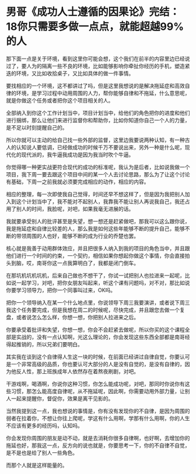 # 男哥《成功人士遵循的因果论》完结：18你只需要多做一点点，就能超越99%的人

那下面一点是关于环境，看到这里你可能会想，这个我们在前半的内容里边已经说过了，要人为的隔离一些不良的环境，比如能够影响你牵扯你经历的手机，塑造紧迭的环境，又比如收拾桌子，又比如具体的做一件事情。

要找相应的一个环境，这不都讲过了吗，但是这里我想说的是解决拖延症和高效自律的环境，是学习过程中动用周围的人力，帮你能够自律和不拖延，什么意思呢，就是你做这个任务或者把你这个项目相关的人。

全部纳入到你这个工作计划当中，项目计划当中，给他们的角色把你的进度和他们进行捆绑，那么让他们来进行监督你和帮助你，比如你知道你自己一个人的力量，是不足以时刻提醒自己的。

所以你就可以主动的给自己找一些外部的监督，这里边我要说两种认知，有一种古人的认知说人要低调，已经做成功的时候千万不要说出来，另外一种是什么呢，现代化的现代派的，我牛逼我成功是因为我当时吹个牛逼。

你觉得哪一种更实战更符合现代的成功的标准呢，我认为是后者，比如说我做一个项目，我下周一要去跟这个项目中间的某一个人去讨论思路，那么为了让这个讨论有基础，下周一之前我就必须要完成相应的动作，相应的内容。

相应的整理，每一次即使我自己觉得，时间还早不想这样了，但是因为我把别人加入到这个计划当中了，我不能对不起别人，我靠我不能让别人再说我自己，我还占用了别人的时间，我脸呢，对吧，如果我毫无进展的话。

我就要承受别人的批评甚至是失望，想一想还是赶紧做吧，那我可以这么跟你说，我是拖延症和自律比较差的人，那么我是如何这些年能够不断的提升自己，能够不断的带领周围的人也好，能够不断的成为行业的乔楚也罢。

核心就是我善于动用群体效应，并且把很多人纳入到我的项目的角色当中，并且跟他们进行一个时间的约束，一个契约，相信如果你想起你做这个事情，你会直接拍头到脑，哎，南哥你这一点我算明白了，我都是闭门倒车。

在那坑机坑机坑机，后来自己做也不想干了，你试一试把别人也拉进来一起呢，比如说一起学习，对吧，把你女朋友叫起来，听这个课有问题吗，对不对，那比如说你要学习领导力，把你一个同事叫过来，OK吗。

把你一个领导纳入在某一个什么地点里，你说领导下周三我要演讲，或者说下周三我这个任务要完成，但是我想在周二的时候呢，尽快完成，并且跟您去做一个复盘，或者说怎么怎么样，你想一想，你把别人拉进来之后。

你要承受着批评和失望，你想一想，你会不会赶紧去做呢，所以你买的这个课程全部是实战的，没有一点认知啊，光这么理论的，你会发现这些东西全部都是南哥经得起推销的，所以兄弟们要明白。

其实我在谈到这个自律得人生这一块的时候，在前面已经讲过自律自觉，你要认可是一个非常高级的品质，你也要认可大部分的人是没有自觉的，是没有自律的，因为他反人性，那上班族成年人依然存在着熬夜刷剧，对吧。

干游戏啊，喝酒啊，你说你这种习惯，你怎么能成功呢，对吧，那同时你说你有这些习惯，那怎么能高度自律呢，从不拖延呢，因此啊，你需要动用外部力量，让别人一起来提醒你，督促你，效果是离干见影的。

当然我提到这一点，我也想说的事情是，你有没有发现你的不自律，是因为周围的弱者在拉着你，不想让你往上爬呢，学这有什么用啊，学那有什么用啊，你的人生不应该有更多的经历吗，认知吗。

你会发现你周围的朋友是动不动，就是去消耗你很多自律啊，也好啊，去增加你的拖延也好，那我这一点，反方向的说也就是，你要思考一下，你的不自律不自觉，是不是也是给了别人一些角色。

而那个人就是这样能量的。